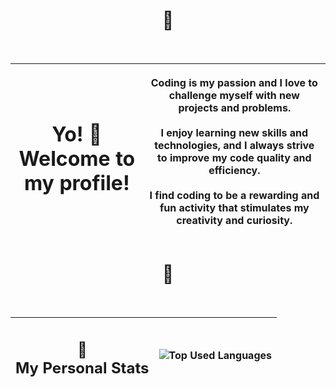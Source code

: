 <h1 align="center">🙋</h1>

<br />

|<h1 align="center">Yo! 👋<br /> Welcome to my profile! |<p align="center">Coding is my passion and I love to challenge myself with new projects and problems.<br /><br /> I enjoy learning new skills and technologies, and I always strive to improve my code quality and efficiency.<br /><br /> I find coding to be a rewarding and fun activity that stimulates my creativity and curiosity. </p>|
|--|--|

<h1 align="center">📖</h1>

<br />

| <h2 align="center">👑 <br /> My Personal Stats</h2> | <img alt="Top Used Languages" src="https://github-readme-stats.vercel.app/api/top-langs/?username=norfe15&theme=transparent" /> |
|--|--|


